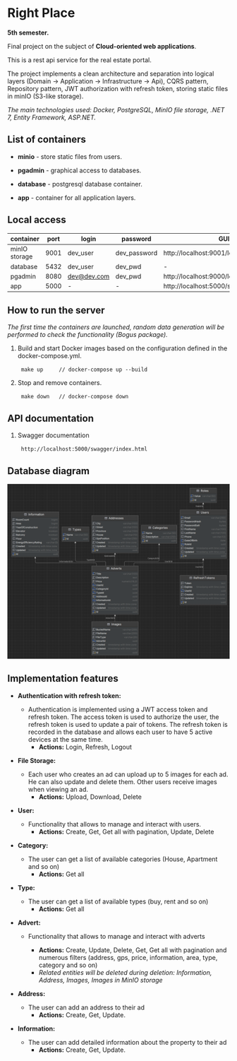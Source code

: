 # Right Place

**5th semester.**

Final project on the subject of **Cloud-oriented web applications**.

This is a rest api service for the real estate portal.

The project implements a clean architecture and separation into logical layers 
(Domain -> Application -> Infrastructure -> Api), CQRS pattern, Repository pattern, JWT authorization with refresh token, storing static files in minIO (S3-like storage).

<i>The main technologies used: Docker, PostgreSQL, MinIO file storage, .NET 7, Entity Framework, ASP.NET.</i>


## List of containers

* **minio** - store static files from users.
    

* **pgadmin** - graphical access to databases.
    

* **database** - postgresql database container.


* **app** - container for all application layers.

## Local access

| container     | port | login       | password     | GUI                                      |
|---------------|------|-------------|--------------|------------------------------------------|
| minIO storage | 9001 | dev_user    | dev_password | http://localhost:9001/login              |
| database      | 5432 | dev_user    | dev_pwd      | -                                        |
| pgadmin       | 8080 | dev@dev.com | dev_pwd      | http://localhost:9000/login              |
| app           | 5000 | -           | -            | http://localhost:5000/swagger/index.html |     


## How to run the server

<i>The first time the containers are launched, random data generation will be performed to check the functionality
(Bogus package).</i>


1. Build and start Docker images based on the configuration defined in the docker-compose.yml.

        make up     // docker-compose up --build

2. Stop and remove containers.

        make down   // docker-compose down


## API documentation

   1. Swagger documentation

           http://localhost:5000/swagger/index.html


## Database diagram

![Database diagram](https://github.com/gitEugeneL/RightPlace/blob/main/database-diagram.png)



## Implementation features

* **Authentication with refresh token:**

   + Authentication is implemented using a JWT access token and refresh token. 
The access token is used to authorize the user, the refresh token is used to update a pair of tokens. 
The refresh token is recorded in the database and allows each user to have 5 active devices at the same time.
     - **Actions:** Login, Refresh, Logout


* **File Storage:**
  + Each user who creates an ad can upload up to 5 images for each ad. 
  He can also update and delete them. 
  Other users receive images when viewing an ad.
      - **Actions:** Upload, Download, Delete

* **User:**
  + Functionality that allows to manage and interact with users.
    - **Actions:** Create, Get, Get all with pagination, Update, Delete 


* **Category:**
   + The user can get a list of available categories (House, Apartment and so on)
      - **Actions:** Get all


* **Type:**
   + The user can get a list of available types (buy, rent and so on)
      - **Actions:** Get all


* **Advert:**
   + Functionality that allows to manage and interact with adverts

     - **Actions:** Create, Update, Delete, Get, Get all with pagination and numerous filters (address, gps, price, information, area, type, category and so on)
     - <i>Related entities will be deleted during deletion: Information, Address, Images, Images in MinIO storage</i>


* **Address:**

  + The user can add an address to their ad
    - **Actions:** Create, Get, Update.


* **Information:**

  + The user can add detailed information about the property to their ad
    - **Actions:** Create, Get, Update.
